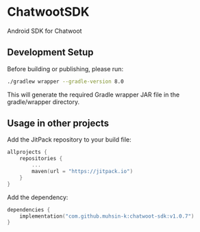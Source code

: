 # ChatwootSDK

Android SDK for Chatwoot

## Development Setup

Before building or publishing, please run:

```bash
./gradlew wrapper --gradle-version 8.0
```

This will generate the required Gradle wrapper JAR file in the gradle/wrapper directory.

## Usage in other projects

Add the JitPack repository to your build file:

```kotlin
allprojects {
    repositories {
        ...
        maven(url = "https://jitpack.io")
    }
}
```

Add the dependency:

```kotlin
dependencies {
    implementation("com.github.muhsin-k:chatwoot-sdk:v1.0.7")
}
```